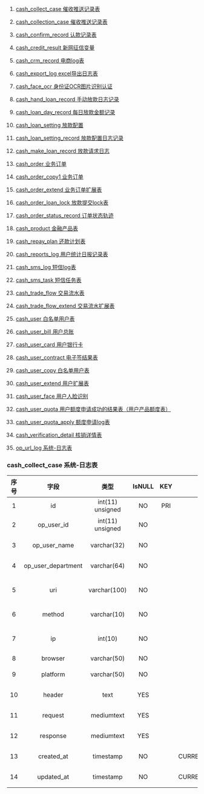 1. [cash_collect_case 催收推送记录表](#cash_collect_case)

1. [cash_collection_case 催收推送记录表](#cash_collection_case)

1. [cash_confirm_record 认款记录表](#cash_confirm_record)

1. [cash_credit_result 新网征信变量](#cash_credit_result)

1. [cash_crm_record 电商log表](#cash_crm_record)

1. [cash_export_log excel导出日志表](#cash_export_log)

1. [cash_face_ocr 身份证OCR图片识别认证](#cash_face_ocr)

1. [cash_hand_loan_record 手动放款日志记录](#cash_hand_loan_record)

1. [cash_loan_day_record 每日放款金额记录](#cash_loan_day_record)

1. [cash_loan_setting 放款配置](#cash_loan_setting)

1. [cash_loan_setting_record 放款配置日志记录](#cash_loan_setting_record)

1. [cash_make_loan_record 放款请求日志](#cash_make_loan_record)

1. [cash_order 业务订单](#cash_order)

1. [cash_order_copy1 业务订单](#cash_order_copy1)

1. [cash_order_extend 业务订单扩展表](#cash_order_extend)

1. [cash_order_loan_lock 放款提交lock表](#cash_order_loan_lock)

1. [cash_order_status_record 订单状态轨迹](#cash_order_status_record)

1. [cash_product 金融产品表](#cash_product)

1. [cash_repay_plan 还款计划表](#cash_repay_plan)

1. [cash_reports_log 用户统计日报记录表](#cash_reports_log)

1. [cash_sms_log 短信log表](#cash_sms_log)

1. [cash_sms_task 短信任务表](#cash_sms_task)

1. [cash_trade_flow 交易流水表](#cash_trade_flow)

1. [cash_trade_flow_extend 交易流水扩展表](#cash_trade_flow_extend)

1. [cash_user 白名单用户表](#cash_user)

1. [cash_user_bill 用户总账](#cash_user_bill)

1. [cash_user_card 用户银行卡](#cash_user_card)

1. [cash_user_contract 电子签结果表](#cash_user_contract)

1. [cash_user_copy 白名单用户表](#cash_user_copy)

1. [cash_user_extend 用户扩展表](#cash_user_extend)

1. [cash_user_face 用户人脸识别](#cash_user_face)

1. [cash_user_quota 用户额度申请成功的结果表（用户产品额度表）](#cash_user_quota)

1. [cash_user_quota_apply 额度申请log表](#cash_user_quota_apply)

1. [cash_verification_detail 核销详情表](#cash_verification_detail)

1. [op_url_log 系统-日志表](#op_url_log)

### cash_collect_case 系统-日志表
|序号|字段|类型|IsNULL|KEY|默认值|说明|
|:------:|:------:|:------:|:------:|:------:|:------:|:------:|
|1|id|int(11) unsigned|NO|PRI||主键ID|
|2|op_user_id|int(11) unsigned|NO||0|操作用户id|
|3|op_user_name|varchar(32)|NO|||操作用户名|
|4|op_user_department|varchar(64)|NO|||操作用户名|
|5|uri|varchar(100)|NO|||操作请求的path|
|6|method|varchar(10)|NO|||请求方式|
|7|ip|int(10)|NO|||ip地址 ip2long后|
|8|browser|varchar(50)|NO|||浏览器|
|9|platform|varchar(50)|NO|||操作系统|
|10|header|text|YES|||请求头数据|
|11|request|mediumtext|YES|||请求参数|
|12|response|mediumtext|YES|||返回结果|
|13|created_at|timestamp|NO||CURRENT_TIMESTAMP|创建时间|
|14|updated_at|timestamp|NO||CURRENT_TIMESTAMP|更新时间|

